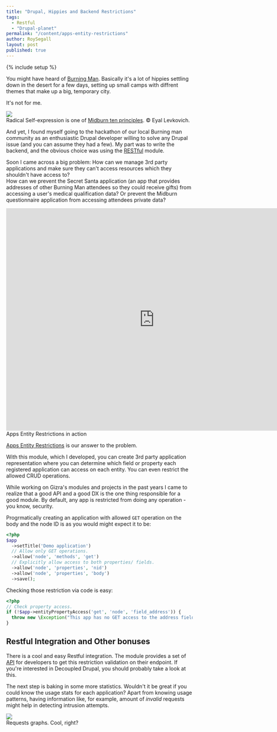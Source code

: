 ```yaml
---
title: "Drupal, Hippies and Backend Restrictions"
tags:
  - Restful
  - "Drupal-planet"
permalink: "/content/apps-entity-restrictions"
author: RoySegall
layout: post
published: true
---
```



{% include setup %}

You might have heard of [Burning Man](http://burningman.org/). Basically it's a lot of hippies settling down in the desert for a few days, setting up small camps with diffrent themes that make up a big, temporary city.

It's not for me.

<div class="thumbnail">
  <img src="{{BASE_PATH}}/assets/images/posts/apps-entity-restrictions/burner.jpg">
  <div class="caption">Radical Self-expression is one of <a href="http://midburn.org/en-ten-principles/">Midburn ten principles</a>. &#169; Eyal Levkovich.</div>
</div>

<!-- more -->

And yet, I found myself going to the hackathon of our local Burning man community as an enthusiastic Drupal developer willing to solve any Drupal issue (and you can assume they had a few). My part was to write the backend, and the obvious choice was using the [RESTful](https://github.com/RESTful-Drupal/restful) module.

Soon I came across a big problem: How can we manage 3rd party applications and make sure they can't access resources which they shouldn't have access to?  
How can we prevent the Secret Santa application (an app that provides addresses of other Burning Man attendees so they could receive gifts) from accessing a user's medical qualification data?
Or prevent the Midburn questionnaire application from accessing attendees private data?

<div class="thumbnail">
    <iframe src="http://gfycat.com/ifr/FragrantUnequaledHerculesbeetle" frameborder="0" scrolling="no" width="800" height="600" style="-webkit-backface-visibility: hidden;-webkit-transform: scale(1);" ></iframe>
  <div class="caption">Apps Entity Restrictions in action</div>
</div>

[Apps Entity Restrictions](https://github.com/RoySegall/apps_entity_restrictions) is our answer to the problem.

With this module, which I developed, you can create 3rd party application representation where you can determine which field or property each registered application can access on each entity. You can even restrict the allowed CRUD operations.

While working on Gizra's modules and projects in the past years I came to realize that a good API and a good DX is the one thing responsible for a good module. By default, any app is restricted from doing any operation - you know, security.

Progrmatically creating an application with allowed `GET` operation on the body and the node ID is as you would might expect it to be:

```php
<?php
$app
  ->setTitle('Demo application')
  // Allow only GET operations.
  ->allow('node', 'methods', 'get')
  // Explicitly allow access to both properties/ fields.
  ->allow('node', 'properties', 'nid')
  ->allow('node', 'properties', 'body')
  ->save();
```

Checking those restriction via code is easy:

```php
<?php
// Check property access.
if (!$app->entityPropertyAccess('get', 'node', 'field_address')) {
  throw new \Exception("This app has no GET access to the address field.");
}
```

## Restful Integration and Other bonuses

There is a cool and easy Restful integration. The module provides a set of
[API](https://github.com/RoySegall/apps_entity_restrictions#restful-integration)
for developers to get this restriction validation on their endpoint. If you're interested in Decoupled Drupal, you should probably take a look at this.

The next step is baking in some more statistics. Wouldn't it be great if you could know the usage stats for each application? Apart from knowing usage patterns, having information like, for example, amount of _invalid_ requests might help in detecting intrusion attempts.

<div class="thumbnail">
  <img src="{{BASE_PATH}}/assets/images/posts/apps-entity-restrictions/image1.jpg">
  <div class="caption">Requests graphs. Cool, right?</div>
</div>
